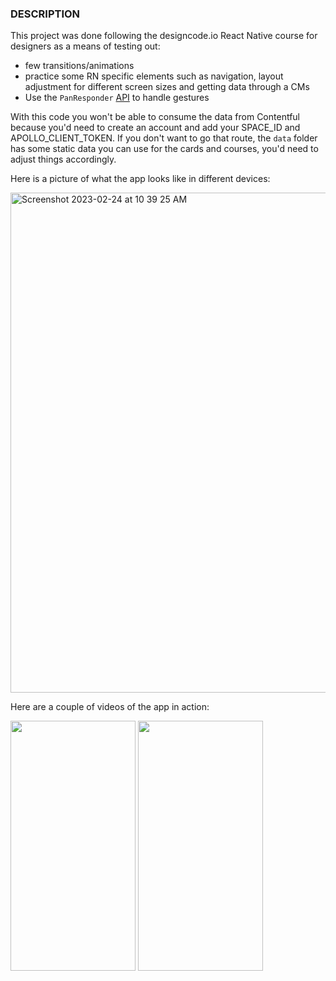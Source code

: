 ### DESCRIPTION

This project was done following the designcode.io React Native course for designers as a means of testing out:
- few transitions/animations
- practice some RN specific elements such as navigation, layout adjustment for different screen sizes and getting data through a CMs
- Use the `PanResponder` [API](https://reactnative.dev/docs/panresponder) to handle gestures 

With this code you won't be able to consume the data from Contentful because you'd need to create an account and add your SPACE_ID and APOLLO_CLIENT_TOKEN. If you don't want to go that route, the `data` folder has some static data you can use for the cards and courses, you'd need to adjust things accordingly. 

Here is a picture of what the app looks like in different devices:


<img width="800" alt="Screenshot 2023-02-24 at 10 39 25 AM" src="https://user-images.githubusercontent.com/18404383/221222536-da37bea1-3acc-4036-8e71-8acb0e260ea2.png">

Here are a couple of videos of the app in action:

<img src=https://github.com/Scure21/react-native-design-app/assets/18404383/5a6bc61b-94d7-4b33-a952-912b88334bbc width="200" height="400"/>

<img src=https://github.com/Scure21/react-native-design-app/assets/18404383/9f60e84b-4bb6-4896-9392-599d7e67af86 width="200" height="400"/>




